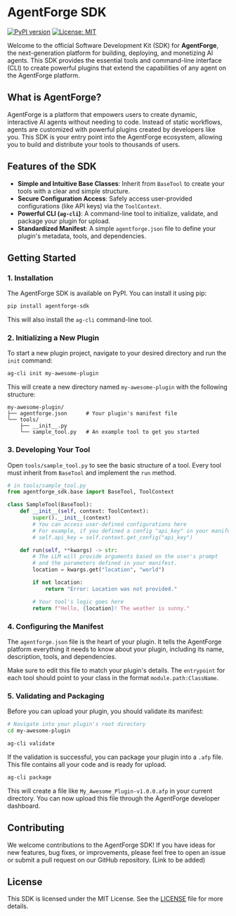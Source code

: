# AgentForge SDK

[![PyPI version](https://badge.fury.io/py/agentforge-sdk.svg)](https://badge.fury.io/py/agentforge-sdk)
[![License: MIT](https://img.shields.io/badge/License-MIT-yellow.svg)](https://opensource.org/licenses/MIT)

Welcome to the official Software Development Kit (SDK) for **AgentForge**, the next-generation platform for building, deploying, and monetizing AI agents. This SDK provides the essential tools and command-line interface (CLI) to create powerful plugins that extend the capabilities of any agent on the AgentForge platform.

## What is AgentForge?

AgentForge is a platform that empowers users to create dynamic, interactive AI agents without needing to code. Instead of static workflows, agents are customized with powerful plugins created by developers like you. This SDK is your entry point into the AgentForge ecosystem, allowing you to build and distribute your tools to thousands of users.

## Features of the SDK

- **Simple and Intuitive Base Classes**: Inherit from `BaseTool` to create your tools with a clear and simple structure.
- **Secure Configuration Access**: Safely access user-provided configurations (like API keys) via the `ToolContext`.
- **Powerful CLI (`ag-cli`)**: A command-line tool to initialize, validate, and package your plugin for upload.
- **Standardized Manifest**: A simple `agentforge.json` file to define your plugin's metadata, tools, and dependencies.

## Getting Started

### 1. Installation

The AgentForge SDK is available on PyPI. You can install it using pip:

```bash
pip install agentforge-sdk
```

This will also install the `ag-cli` command-line tool.

### 2. Initializing a New Plugin

To start a new plugin project, navigate to your desired directory and run the `init` command:

```bash
ag-cli init my-awesome-plugin
```

This will create a new directory named `my-awesome-plugin` with the following structure:

```
my-awesome-plugin/
├── agentforge.json      # Your plugin's manifest file
└── tools/
    ├── __init__.py
    └── sample_tool.py   # An example tool to get you started
```

### 3. Developing Your Tool

Open `tools/sample_tool.py` to see the basic structure of a tool. Every tool must inherit from `BaseTool` and implement the `run` method.

```python
# in tools/sample_tool.py
from agentforge_sdk.base import BaseTool, ToolContext

class SampleTool(BaseTool):
    def __init__(self, context: ToolContext):
        super().__init__(context)
        # You can access user-defined configurations here
        # For example, if you defined a config "api_key" in your manifest:
        # self.api_key = self.context.get_config("api_key")

    def run(self, **kwargs) -> str:
        # The LLM will provide arguments based on the user's prompt
        # and the parameters defined in your manifest.
        location = kwargs.get("location", "world")

        if not location:
            return "Error: Location was not provided."

        # Your tool's logic goes here
        return f"Hello, {location}! The weather is sunny."
```

### 4. Configuring the Manifest

The `agentforge.json` file is the heart of your plugin. It tells the AgentForge platform everything it needs to know about your plugin, including its name, description, tools, and dependencies.

Make sure to edit this file to match your plugin's details. The `entrypoint` for each tool should point to your class in the format `module.path:ClassName`.

### 5. Validating and Packaging

Before you can upload your plugin, you should validate its manifest:

```bash
# Navigate into your plugin's root directory
cd my-awesome-plugin

ag-cli validate
```

If the validation is successful, you can package your plugin into a `.afp` file. This file contains all your code and is ready for upload.

```bash
ag-cli package
```

This will create a file like `My_Awesome_Plugin-v1.0.0.afp` in your current directory. You can now upload this file through the AgentForge developer dashboard.

## Contributing

We welcome contributions to the AgentForge SDK! If you have ideas for new features, bug fixes, or improvements, please feel free to open an issue or submit a pull request on our GitHub repository. (Link to be added)

## License

This SDK is licensed under the MIT License. See the [LICENSE](LICENSE) file for more details.